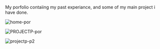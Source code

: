 My porfolio contaiing my past experiance, and some of my main project i have done.


![home-por](https://github.com/Osalino/Developer-Portfolio-1.0/assets/70327381/0602e7bc-0a63-44b0-91c9-b8f6fd07daf8)

![PROJECTP-por](https://github.com/Osalino/Developer-Portfolio-1.0/assets/70327381/20394c0f-8739-4d18-8f78-74ec289372b8)

![projectp-p2](https://github.com/Osalino/Developer-Portfolio-1.0/assets/70327381/00f844c3-8c9b-4ec0-9ddc-084da7675180)
